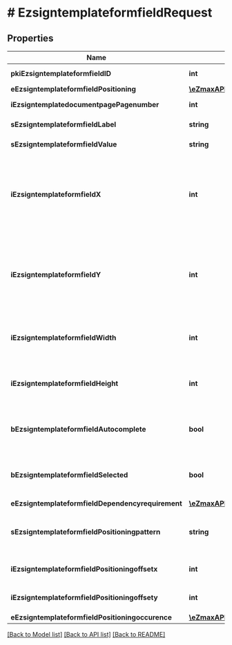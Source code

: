 # # EzsigntemplateformfieldRequest

## Properties

Name | Type | Description | Notes
------------ | ------------- | ------------- | -------------
**pkiEzsigntemplateformfieldID** | **int** | The unique ID of the Ezsigntemplateformfield | [optional]
**eEzsigntemplateformfieldPositioning** | [**\eZmaxAPI\Model\FieldEEzsigntemplateformfieldPositioning**](FieldEEzsigntemplateformfieldPositioning.md) |  | [optional]
**iEzsigntemplatedocumentpagePagenumber** | **int** | The page number in the Ezsigntemplatedocument |
**sEzsigntemplateformfieldLabel** | **string** | The Label for the Ezsigntemplateformfield |
**sEzsigntemplateformfieldValue** | **string** | The value for the Ezsigntemplateformfield | [optional]
**iEzsigntemplateformfieldX** | **int** | The X coordinate (Horizontal) where to put the Ezsigntemplateformfield on the Ezsigntemplatepage.  Coordinate is calculated at 100dpi (dot per inch). So for example, if you want to put the Ezsigntemplateformfield 2 inches from the left border of the page, you would use \&quot;200\&quot; for the X coordinate. | [optional]
**iEzsigntemplateformfieldY** | **int** | The Y coordinate (Vertical) where to put the Ezsigntemplateformfield on the Ezsigntemplatepage.  Coordinate is calculated at 100dpi (dot per inch). So for example, if you want to put the Ezsigntemplateformfield 3 inches from the top border of the page, you would use \&quot;300\&quot; for the Y coordinate. | [optional]
**iEzsigntemplateformfieldWidth** | **int** | The Width of the Ezsigntemplateformfield in pixels calculated at 100 DPI  The allowed values are varying based on the eEzsigntemplateformfieldgroupType.  | eEzsigntemplateformfieldgroupType | Valid values | | ------------------------- | ------------ | | Checkbox                  | 22           | | Dropdown                  | 22-65535     | | Radio                     | 22           | | Text                      | 22-65535     | | Textarea                  | 22-65535     | |
**iEzsigntemplateformfieldHeight** | **int** | The Height of the Ezsigntemplateformfield in pixels calculated at 100 DPI  The allowed values are varying based on the eEzsigntemplateformfieldgroupType.  | eEzsigntemplateformfieldgroupType | Valid values | | ------------------------- | ------------ | | Checkbox                  | 22           | | Dropdown                  | 22           | | Radio                     | 22           | | Text                      | 22           | | Textarea                  | 22-65535     | |
**bEzsigntemplateformfieldAutocomplete** | **bool** | Whether the Ezsigntemplateformfield allows the use of the autocomplete of the browser.  This can only be set if eEzsigntemplateformfieldgroupType is **Text** | [optional]
**bEzsigntemplateformfieldSelected** | **bool** | Whether the Ezsigntemplateformfield is selected or not by default.  This can only be set if eEzsigntemplateformfieldgroupType is **Checkbox** or **Radio** | [optional]
**eEzsigntemplateformfieldDependencyrequirement** | [**\eZmaxAPI\Model\FieldEEzsigntemplateformfieldDependencyrequirement**](FieldEEzsigntemplateformfieldDependencyrequirement.md) |  | [optional]
**sEzsigntemplateformfieldPositioningpattern** | **string** | The string pattern to search for the positioning. **This is not a regexp**  This will be required if **eEzsigntemplateformfieldPositioning** is set to **PerCoordinates** | [optional]
**iEzsigntemplateformfieldPositioningoffsetx** | **int** | The offset X  This will be required if **eEzsigntemplateformfieldPositioning** is set to **PerCoordinates** | [optional]
**iEzsigntemplateformfieldPositioningoffsety** | **int** | The offset Y  This will be required if **eEzsigntemplateformfieldPositioning** is set to **PerCoordinates** | [optional]
**eEzsigntemplateformfieldPositioningoccurence** | [**\eZmaxAPI\Model\FieldEEzsigntemplateformfieldPositioningoccurence**](FieldEEzsigntemplateformfieldPositioningoccurence.md) |  | [optional]

[[Back to Model list]](../../README.md#models) [[Back to API list]](../../README.md#endpoints) [[Back to README]](../../README.md)
